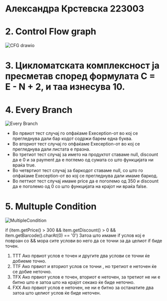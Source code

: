 # Александра Крстевска 223003

# 2. Control Flow graph
![CFG drawio](https://github.com/aleksandra926/SI_2024_lab2_223003/assets/139005138/ef92e577-9ec9-4a32-a4c3-b8805a565019)
# 3. Цикломатската комплексност ја пресметав според формулата C = E - N + 2, и таа изнесува 10.
# 4. Every Branch

![Every Branch](https://github.com/aleksandra926/SI_2024_lab2_223003/assets/139005138/01c4f3c5-9c1d-4625-a4c3-b6d4f1d7ad83)

- Во првиот тест случај го опфаќаме Exeception-от во кој се прегледнува дали бар кодот содржи барем една буква.
- Во вториот тест случај го опфаќаме Exeception-от во кој се прегледнува дали листата е празна.
- Во третиот тест случај за името на продуктот ставаме null, discount да е 0 и за payment да е поглемо од сумата со што функцијата ни враќа true.
- Во четвртиот тест случај за баркодот ставаме null, со што го опфаќаме Exeception-от во кој се прегледнува дали имаме баркод.
- Во петтиот тест случај имаме price да е поголемо од 350 и discount да е поголемо од 0 со што функцијата на крајот ни враќа false.
# 5. Multuple Condition

![MultipleCondition](https://github.com/aleksandra926/SI_2024_lab2_223003/assets/139005138/5536102d-167d-443e-a280-468373268f80)

if (item.getPrice() > 300 && item.getDiscount() > 0 && item.getBarcode().charAt(0) == '0')
Затоа што имаме if услов кој е поврзан со && мора сите услови во него да се точни за да целиот if биде точен.

1. TTT
   Ако првиот услов е точен и другите два услови се точни ќе добиеме точно.
2. TTF
   Ако првиот и вториот услов се точни , но третиот е неточен ќе се добие неточно.
3. TFX
   Ако првиот услов е точен, вториот е неточен, за третиот не ни е битно што е затоа што на крајот секако ќе биде неточно.
4. FXX
   Ако првиот услов е неточен, не ни е битно за останатите два затоа што целиот услов ќе биде неточен.
